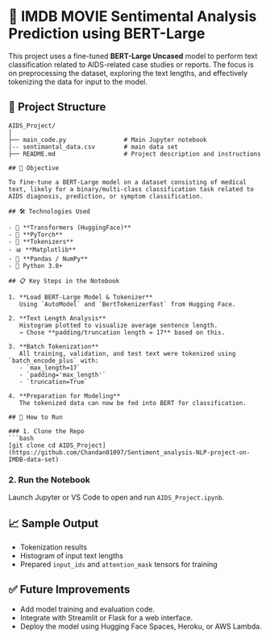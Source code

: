 # 🧪 IMDB MOVIE Sentimental Analysis Prediction using BERT-Large

This project uses a fine-tuned **BERT-Large Uncased** model to perform text classification related to AIDS-related case studies or reports. The focus is on preprocessing the dataset, exploring the text lengths, and effectively tokenizing the data for input to the model.

## 📁 Project Structure

```
AIDS_Project/
│
├── main_code.py                # Main Jupyter notebook
|-- sentimantal_data.csv        # main data set
├── README.md                   # Project description and instructions

## 📌 Objective

To fine-tune a BERT-Large model on a dataset consisting of medical text, likely for a binary/multi-class classification task related to AIDS diagnosis, prediction, or symptom classification.

## 🛠️ Technologies Used

- 🧠 **Transformers (HuggingFace)**
- 🔢 **PyTorch**
- 🧼 **Tokenizers**
- 📊 **Matplotlib**
- 📄 **Pandas / NumPy**
- 🐍 Python 3.8+

## 📋 Key Steps in the Notebook

1. **Load BERT-Large Model & Tokenizer**  
   Using `AutoModel` and `BertTokenizerFast` from Hugging Face.

2. **Text Length Analysis**  
   Histogram plotted to visualize average sentence length.  
   → Chose **padding/truncation length = 17** based on this.

3. **Batch Tokenization**  
   All training, validation, and test text were tokenized using `batch_encode_plus` with:
   - `max_length=17`
   - `padding='max_length'`
   - `truncation=True`

4. **Preparation for Modeling**  
   The tokenized data can now be fed into BERT for classification.

## 🚀 How to Run

### 1. Clone the Repo
```bash
[git clone cd AIDS_Project](https://github.com/Chandan01097/Sentiment_analysis-NLP-project-on-IMDB-data-set)
```

### 2. Run the Notebook
Launch Jupyter or VS Code to open and run `AIDS_Project.ipynb`.

## 📈 Sample Output

- Tokenization results
- Histogram of input text lengths
- Prepared `input_ids` and `attention_mask` tensors for training

## ✅ Future Improvements

- Add model training and evaluation code.
- Integrate with Streamlit or Flask for a web interface.
- Deploy the model using Hugging Face Spaces, Heroku, or AWS Lambda.


